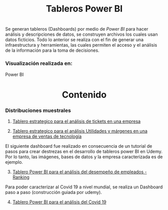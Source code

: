 <h1 align="center">Tableros Power BI</h1>
<h1 align="center"></h1>

Se generan tableros (Dashboards) por medio de *Power BI* para hacer análisis y descripciones de datos, se construyen archivos los cuales usan datos ficticios. Todo lo anterior se realiza con el fin de generar una  infraestructura y herramientas, las cuales permiten el acceso y el análisis de la información para la toma de decisiones.


<h3>Visualización realizada en: </h3>

Power BI


<h1 align='center'> Contenido</h1>



<h3> Distribuciones muestrales </h3>

1. [Tablero estrategico para el análisis de tickets en una empresa](https://app.powerbi.com/view?r=eyJrIjoiYjEwY2ZjNjYtZDUzZi00MDU0LThlMmEtNzhjNjg4N2RiZmY3IiwidCI6IjMwMGE5NDNhLTkyNDctNGQ1Zi1iYTNkLTk5MTQxYWQyZjUxZCJ9)

2. [Tablero estrategico para el análisis Utilidades y márgenes en una empresa de ventas de tecnología](https://app.powerbi.com/view?r=eyJrIjoiNmY1NGU4NGQtZGUyNS00ZTYyLTkwNjYtYThkOWM4YWJhM2Y3IiwidCI6IjMwMGE5NDNhLTkyNDctNGQ1Zi1iYTNkLTk5MTQxYWQyZjUxZCJ9)

El siguiente dashboard fue realizado en consecuencia de un tutorial de pasos para crear destrezas en el desarrollo de tableros power BI en Udemy. Por lo tanto, las imágenes, bases de datos y la empresa caracterizada es de ejemplo.

3. [Tablero Power BI para el análisis del desempeño de empleados - Ranking](https://app.powerbi.com/view?r=eyJrIjoiYTk3MGIzMWMtNzc0My00N2M1LWE1YTktMzkxMTUwMDkxYmI0IiwidCI6IjMwMGE5NDNhLTkyNDctNGQ1Zi1iYTNkLTk5MTQxYWQyZjUxZCJ9)

Para poder caracterizar al Covid 19 a nivel mundial, se realiza un Dashboard paso a paso (construcción guiada por udemy).

4. [Tablero Power BI para el análisis del Covid 19](https://app.powerbi.com/view?r=eyJrIjoiMGQ5MTViODYtMzQ4My00YTE3LWIzY2EtYWEwZjIyZjNlZTgzIiwidCI6IjMwMGE5NDNhLTkyNDctNGQ1Zi1iYTNkLTk5MTQxYWQyZjUxZCJ9)
